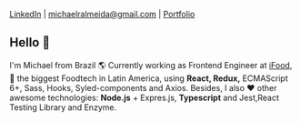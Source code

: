 

[LinkedIn](https://www.linkedin.com/in/michaelralmeida/) | [michaelralmeida@gmail.com](mailto:michaelralmeida@gmail.com) | [Portfolio](http://michael.eti.br/) 

## Hello 👋

I'm Michael from Brazil :earth_americas: Currently working as Frontend Engineer at [iFood](https://www.ifood.com.br/), :pizza: the biggest Foodtech in Latin America, using **React, Redux,** ECMAScript 6+, Sass, Hooks, Syled-components and Axios. Besides, I also ❤️  other awesome technologies: **Node.js** + Expres.js, **Typescript** and Jest,React Testing Library and Enzyme.
